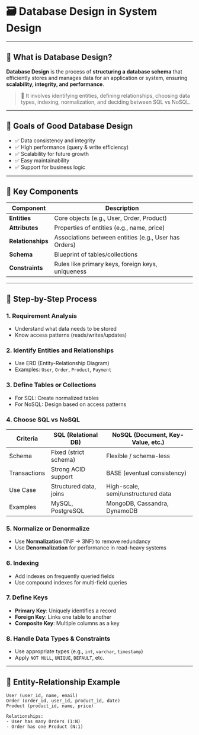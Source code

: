 
# 🗃️ Database Design in System Design

---

## 🔹 What is Database Design?

**Database Design** is the process of **structuring a database schema** that efficiently stores and manages data for an application or system, ensuring **scalability, integrity, and performance**.

> 📌 It involves identifying entities, defining relationships, choosing data types, indexing, normalization, and deciding between SQL vs NoSQL.

---

## 🔹 Goals of Good Database Design

- ✅ Data consistency and integrity
- ✅ High performance (query & write efficiency)
- ✅ Scalability for future growth
- ✅ Easy maintainability
- ✅ Support for business logic

---

## 🔹 Key Components

| Component        | Description |
|------------------|-------------|
| **Entities**     | Core objects (e.g., User, Order, Product) |
| **Attributes**   | Properties of entities (e.g., name, price) |
| **Relationships**| Associations between entities (e.g., User has Orders) |
| **Schema**       | Blueprint of tables/collections |
| **Constraints**  | Rules like primary keys, foreign keys, uniqueness |

---

## 🔹 Step-by-Step Process

### 1. **Requirement Analysis**
- Understand what data needs to be stored
- Know access patterns (reads/writes/updates)

### 2. **Identify Entities and Relationships**
- Use ERD (Entity-Relationship Diagram)
- Examples: `User`, `Order`, `Product`, `Payment`

### 3. **Define Tables or Collections**
- For SQL: Create normalized tables
- For NoSQL: Design based on access patterns

### 4. **Choose SQL vs NoSQL**

| Criteria       | SQL (Relational DB)     | NoSQL (Document, Key-Value, etc.) |
|----------------|--------------------------|------------------------------------|
| Schema         | Fixed (strict schema)    | Flexible / schema-less             |
| Transactions   | Strong ACID support      | BASE (eventual consistency)        |
| Use Case       | Structured data, joins   | High-scale, semi/unstructured data |
| Examples       | MySQL, PostgreSQL        | MongoDB, Cassandra, DynamoDB       |

### 5. **Normalize or Denormalize**
- Use **Normalization** (1NF → 3NF) to remove redundancy
- Use **Denormalization** for performance in read-heavy systems

### 6. **Indexing**
- Add indexes on frequently queried fields
- Use compound indexes for multi-field queries

### 7. **Define Keys**
- **Primary Key**: Uniquely identifies a record
- **Foreign Key**: Links one table to another
- **Composite Key**: Multiple columns as a key

### 8. **Handle Data Types & Constraints**
- Use appropriate types (e.g., `int`, `varchar`, `timestamp`)
- Apply `NOT NULL`, `UNIQUE`, `DEFAULT`, etc.

---

## 🔹 Entity-Relationship Example

```plaintext
User (user_id, name, email)
Order (order_id, user_id, product_id, date)
Product (product_id, name, price)

Relationships:
- User has many Orders (1:N)
- Order has one Product (N:1)
